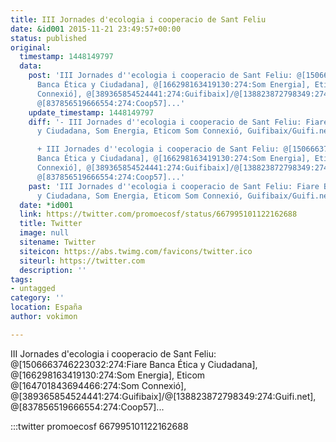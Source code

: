 ```yaml
---
title: III Jornades d'ecologia i cooperacio de Sant Feliu
date: &id001 2015-11-21 23:49:57+00:00
status: published
original:
  timestamp: 1448149797
  data:
    post: 'III Jornades d''ecologia i cooperacio de Sant Feliu: @[1506663746223032:274:Fiare
      Banca Ética y Ciudadana], @[166298163419130:274:Som Energia], Eticom @[164701843694466:274:Som
      Connexió], @[389365854524441:274:Guifibaix]/@[138823872798349:274:Guifi.net],
      @[837856519666554:274:Coop57]...'
    update_timestamp: 1448149797
    diff: '- III Jornades d''ecologia i cooperacio de Sant Feliu: Fiare Banca Ética
      y Ciudadana, Som Energia, Eticom Som Connexió, Guifibaix/Guifi.net, Coop57...

      + III Jornades d''ecologia i cooperacio de Sant Feliu: @[1506663746223032:274:Fiare
      Banca Ética y Ciudadana], @[166298163419130:274:Som Energia], Eticom @[164701843694466:274:Som
      Connexió], @[389365854524441:274:Guifibaix]/@[138823872798349:274:Guifi.net],
      @[837856519666554:274:Coop57]...'
    past: 'III Jornades d''ecologia i cooperacio de Sant Feliu: Fiare Banca Ética
      y Ciudadana, Som Energia, Eticom Som Connexió, Guifibaix/Guifi.net, Coop57...'
  date: *id001
  link: https://twitter.com/promoecosf/status/667995101122162688
  title: Twitter
  image: null
  sitename: Twitter
  siteicon: https://abs.twimg.com/favicons/twitter.ico
  siteurl: https://twitter.com
  description: ''
tags:
- untagged
category: ''
location: España
author: vokimon

---
```

III Jornades d'ecologia i cooperacio de Sant Feliu: @[1506663746223032:274:Fiare Banca Ética y Ciudadana], @[166298163419130:274:Som Energia], Eticom @[164701843694466:274:Som Connexió], @[389365854524441:274:Guifibaix]/@[138823872798349:274:Guifi.net], @[837856519666554:274:Coop57]...

:::twitter promoecosf 667995101122162688


